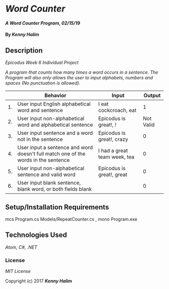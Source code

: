 # _Word Counter_

#### _A Word Counter Program, 02/15/19_

#### By _**Kenny Halim**_

## Description

_Epicodus Week 6 Individual Project_

_A program that counts how many times a word occurs in a sentence. The Program will also only allows the user to input alphabets, numbers and spaces (No punctuation is allowed)._

|| Behavior  | Input  | Output  |
|---|---|---|---|
|1.| User input English alphabetical word and sentence  | I eat cockcroach, eat   | 1 |
|2.| User input non-alphabetical word and alphabetical sentence  | Epicodus is great!, $!$   | Not Valid   |
|3.| User input sentence and a word not in the sentence  | Epicodus is great!, crazy   | 0  |
|4.| User input a sentence and word doesn't full match one of the words in the sentence | I had a great team week, tea | 0 |
|5.| User input non-alphabetical sentence and valid word | Epicodus is great!, great | 0 |
|6.| User input blank sentence, blank word, or both fields blank | | 0 |


## Setup/Installation Requirements

mcs Program.cs Models/RepeatCounter.cs , mono Program.exe

## Technologies Used

_Atom, C#, .NET_

### License

*MIT License*

Copyright (c) 2017 **_Kenny Halim_**
